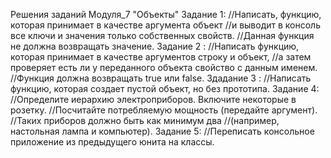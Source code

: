 Решения заданий Модуля_7 "Объекты"
Задание 1:
//Написать, функцию, которая принимает в качестве аргумента объект 
//и выводит в консоль все ключи и значения только собственных свойств. 
//Данная функция не должна возвращать значение.
Задание 2 :
//Написать функцию, которая принимает в качестве аргументов строку и объект,
//а затем проверяет есть ли у переданного объекта свойство с данным именем. 
//Функция должна возвращать true или false.
Здадание 3 :
//Написать функцию, которая создает пустой объект, но без прототипа.
Задание 4:
//Определите иерархию электроприборов. Включите некоторые в розетку. 
//Посчитайте потребляемую мощность (передайте аргумент). 
//Таких приборов должно быть как минимум два 
//(например, настольная лампа и компьютер).
Задание 5:
//Переписать консольное приложение из предыдущего юнита на классы.

